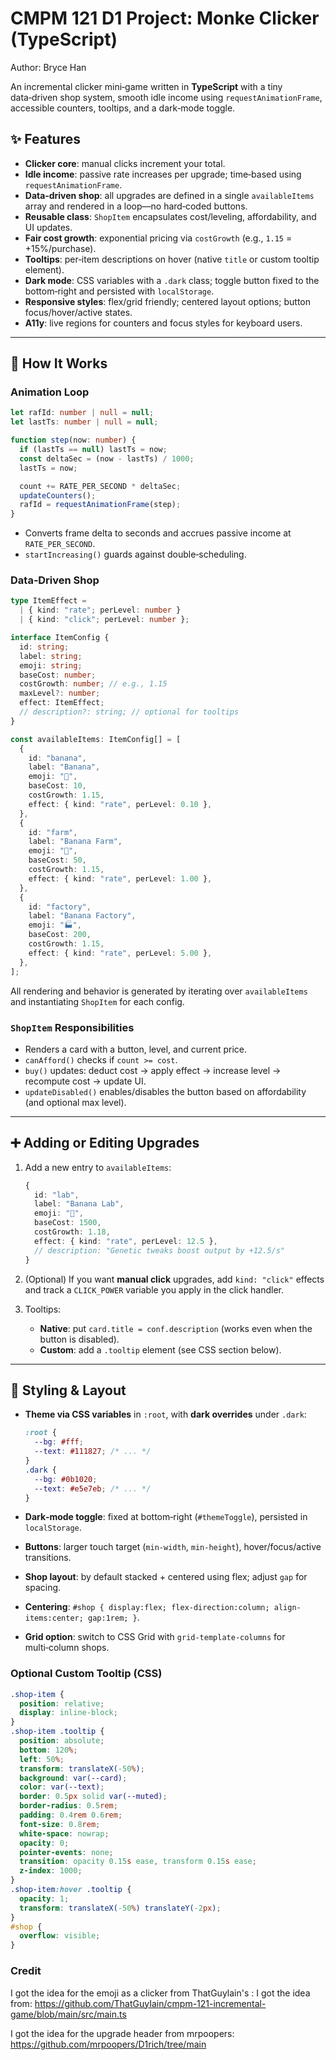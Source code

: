 # CMPM 121 D1 Project: Monke Clicker (TypeScript)

Author: Bryce Han

An incremental clicker mini‑game written in **TypeScript** with a tiny data‑driven shop system, smooth idle income using `requestAnimationFrame`, accessible counters, tooltips, and a dark‑mode toggle.

## ✨ Features

- **Clicker core**: manual clicks increment your total.
- **Idle income**: passive rate increases per upgrade; time‑based using `requestAnimationFrame`.
- **Data‑driven shop**: all upgrades are defined in a single `availableItems` array and rendered in a loop—no hard‑coded buttons.
- **Reusable class**: `ShopItem` encapsulates cost/leveling, affordability, and UI updates.
- **Fair cost growth**: exponential pricing via `costGrowth` (e.g., `1.15` = +15%/purchase).
- **Tooltips**: per‑item descriptions on hover (native `title` or custom tooltip element).
- **Dark mode**: CSS variables with a `.dark` class; toggle button fixed to the bottom‑right and persisted with `localStorage`.
- **Responsive styles**: flex/grid friendly; centered layout options; button focus/hover/active states.
- **A11y**: live regions for counters and focus styles for keyboard users.

---

## 🧠 How It Works

### Animation Loop

```ts
let rafId: number | null = null;
let lastTs: number | null = null;

function step(now: number) {
  if (lastTs == null) lastTs = now;
  const deltaSec = (now - lastTs) / 1000;
  lastTs = now;

  count += RATE_PER_SECOND * deltaSec;
  updateCounters();
  rafId = requestAnimationFrame(step);
}
```

- Converts frame delta to seconds and accrues passive income at `RATE_PER_SECOND`.
- `startIncreasing()` guards against double‑scheduling.

### Data‑Driven Shop

```ts
type ItemEffect =
  | { kind: "rate"; perLevel: number }
  | { kind: "click"; perLevel: number };

interface ItemConfig {
  id: string;
  label: string;
  emoji: string;
  baseCost: number;
  costGrowth: number; // e.g., 1.15
  maxLevel?: number;
  effect: ItemEffect;
  // description?: string; // optional for tooltips
}

const availableItems: ItemConfig[] = [
  {
    id: "banana",
    label: "Banana",
    emoji: "🍌",
    baseCost: 10,
    costGrowth: 1.15,
    effect: { kind: "rate", perLevel: 0.10 },
  },
  {
    id: "farm",
    label: "Banana Farm",
    emoji: "🌴",
    baseCost: 50,
    costGrowth: 1.15,
    effect: { kind: "rate", perLevel: 1.00 },
  },
  {
    id: "factory",
    label: "Banana Factory",
    emoji: "🏭",
    baseCost: 200,
    costGrowth: 1.15,
    effect: { kind: "rate", perLevel: 5.00 },
  },
];
```

All rendering and behavior is generated by iterating over `availableItems` and instantiating `ShopItem` for each config.

### `ShopItem` Responsibilities

- Renders a card with a button, level, and current price.
- `canAfford()` checks if `count >= cost`.
- `buy()` updates: deduct cost → apply effect → increase level → recompute cost → update UI.
- `updateDisabled()` enables/disables the button based on affordability (and optional max level).

---

## ➕ Adding or Editing Upgrades

1. Add a new entry to `availableItems`:

   ```ts
   {
     id: "lab",
     label: "Banana Lab",
     emoji: "🔬",
     baseCost: 1500,
     costGrowth: 1.18,
     effect: { kind: "rate", perLevel: 12.5 },
     // description: "Genetic tweaks boost output by +12.5/s"
   }
   ```

2. (Optional) If you want **manual click** upgrades, add `kind: "click"` effects and track a `CLICK_POWER` variable you apply in the click handler.

3. Tooltips:
   - **Native**: put `card.title = conf.description` (works even when the button is disabled).
   - **Custom**: add a `.tooltip` element (see CSS section below).

---

## 🎨 Styling & Layout

- **Theme via CSS variables** in `:root`, with **dark overrides** under `.dark`:

  ```css
  :root {
    --bg: #fff;
    --text: #111827; /* ... */
  }
  .dark {
    --bg: #0b1020;
    --text: #e5e7eb; /* ... */
  }
  ```

- **Dark‑mode toggle**: fixed at bottom‑right (`#themeToggle`), persisted in `localStorage`.
- **Buttons**: larger touch target (`min-width`, `min-height`), hover/focus/active transitions.
- **Shop layout**: by default stacked + centered using flex; adjust `gap` for spacing.
- **Centering**: `#shop { display:flex; flex-direction:column; align-items:center; gap:1rem; }`.
- **Grid option**: switch to CSS Grid with `grid-template-columns` for multi‑column shops.

### Optional Custom Tooltip (CSS)

```css
.shop-item {
  position: relative;
  display: inline-block;
}
.shop-item .tooltip {
  position: absolute;
  bottom: 120%;
  left: 50%;
  transform: translateX(-50%);
  background: var(--card);
  color: var(--text);
  border: 0.5px solid var(--muted);
  border-radius: 0.5rem;
  padding: 0.4rem 0.6rem;
  font-size: 0.8rem;
  white-space: nowrap;
  opacity: 0;
  pointer-events: none;
  transition: opacity 0.15s ease, transform 0.15s ease;
  z-index: 1000;
}
.shop-item:hover .tooltip {
  opacity: 1;
  transform: translateX(-50%) translateY(-2px);
}
#shop {
  overflow: visible;
}
```

### Credit

I got the idea for the emoji as a clicker from ThatGuylain's : I got the idea from: <https://github.com/ThatGuyIain/cmpm-121-incremental-game/blob/main/src/main.ts>

I got the idea for the upgrade header from mrpoopers:
<https://github.com/mrpoopers/D1rich/tree/main>
